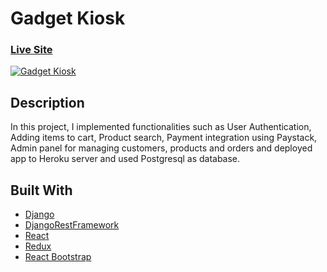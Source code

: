 <!-- ABOUT THE PROJECT -->
# Gadget Kiosk
### [Live Site](gadget-kiosk.herokuapp.com/)
<a href="/"><img src="https://pasteboard.co/lpcVlizaWW6J.png" alt="Gadget Kiosk" border="0"></a>

## Description

In this project, I implemented functionalities such as User Authentication, Adding items to cart, Product search, Payment integration using Paystack, Admin panel for managing customers, products and orders and deployed app to Heroku server and used Postgresql as database.

## Built With

* [Django](https://www.djangoproject.com/)
* [DjangoRestFramework](https://www.django-rest-framework.org/)
* [React](https://reactjs.org/)
* [Redux](https://redux.js.org/)
* [React Bootstrap](https://react-bootstrap.github.io/)

<!---
Gettin started
## Getting Started

This is an example of how you may give instructions on setting up your project locally.
To get a local copy up and running follow these simple example steps.

### Prerequisites

This is an example of how to list things you need to use the software and how to install them.
* npm
  ```sh
  npm install npm@latest -g
  ```

### Installation
You can run this project locally

1. Clone the repo
   ```sh
   git clone https://github.com/curlyzik/gadget-kiosk
   ```
3. Install NPM packages
   ```sh
   npm install
   ```
4. Run the `config.js`
   ```JS
   const API_KEY = 'ENTER YOUR API';
   ``
--->

